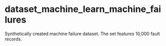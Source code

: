 # dataset_machine_learn_machine_failures
Synthetically created machine failure dataset. The set features 10,000 fault records.
